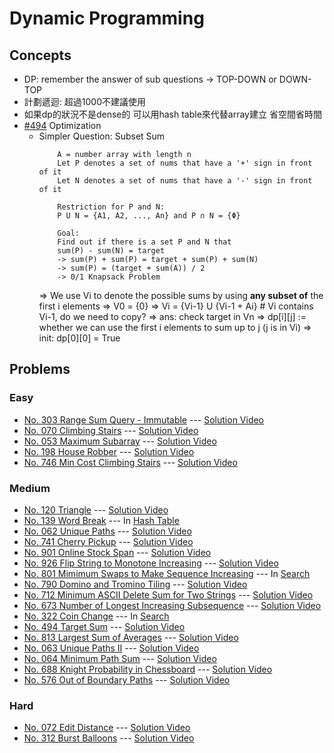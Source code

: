 # Dynamic Programming

## Concepts
* DP: remember the answer of sub questions -> TOP-DOWN or DOWN-TOP
* 計劃遞迴: 超過1000不建議使用
* 如果dp的狀況不是dense的 可以用hash table來代替array建立 省空間省時間
* [#494](./494_TargetSum.py) Optimization
    * Simpler Question: Subset Sum
        ```
            A = number array with length n
            Let P denotes a set of nums that have a '+' sign in front of it
            Let N denotes a set of nums that have a '-' sign in front of it

            Restriction for P and N:
            P U N = {A1, A2, ..., An} and P ∩ N = {Φ}

            Goal:
            Find out if there is a set P and N that
            sum(P) - sum(N) = target
            -> sum(P) + sum(P) = target + sum(P) + sum(N)
            -> sum(P) = (target + sum(A)) / 2
            -> 0/1 Knapsack Problem
        ```
        => We use Vi to denote the possible sums by using **any subset of** the first i elements
        => V0 = {0}
        => Vi = {Vi-1} U {Vi-1 + Ai} # Vi contains Vi-1, do we need to copy?
        => ans: check target in Vn
        => dp[i][j] := whether we can use the first i elements to sum up to j (j is in Vi)
        => init: dp[0][0] = True

## Problems

### Easy

* [No. 303 Range Sum Query - Immutable](./303_RangeSumQuery.py) --- [Solution Video](https://www.youtube.com/watch?v=pt-xIS6huIg&list=PLLuMmzMTgVK7vEbeHBDD42pqqG36jhuOr&index=78)
* [No. 070 Climbing Stairs](./070_ClimbingStairs.py) --- [Solution Video](https://www.youtube.com/watch?v=pt-xIS6huIg&list=PLLuMmzMTgVK7vEbeHBDD42pqqG36jhuOr&index=76)
* [No. 053 Maximum Subarray](./053_MaximumSubarray.py) --- [Solution Video](https://www.youtube.com/watch?v=pt-xIS6huIg&list=PLLuMmzMTgVK7vEbeHBDD42pqqG36jhuOr&index=74)
* [No. 198 House Robber](./198_HouseRobber.py) --- [Solution Video](https://www.youtube.com/watch?v=H75Qp7ExCwo&list=PLLuMmzMTgVK7vEbeHBDD42pqqG36jhuOr&index=52)
* [No. 746 Min Cost Climbing Stairs](./746_MinCostClimbingStairs.py) --- [Solution Video](https://www.youtube.com/watch?v=H75Qp7ExCwo&list=PLLuMmzMTgVK7vEbeHBDD42pqqG36jhuOr&index=49)

### Medium

* [No. 120 Triangle](./120_Triangle.py) --- [Solution Video](https://www.youtube.com/watch?v=pt-xIS6huIg&list=PLLuMmzMTgVK7vEbeHBDD42pqqG36jhuOr&index=75)
* [No. 139 Word Break](../HashTable/139_WordBreak.py) --- In [Hash Table](../HashTable)
* [No. 062 Unique Paths](./062_UniquePaths.py) --- [Solution Video](https://www.youtube.com/watch?v=fmpP5Ll0Azc&list=PLLuMmzMTgVK7vEbeHBDD42pqqG36jhuOr&index=69)
* [No. 741 Cherry Pickup](./741_CherryPickup.py) --- [Solution Video](https://www.youtube.com/watch?v=fmpP5Ll0Azc&list=PLLuMmzMTgVK7vEbeHBDD42pqqG36jhuOr&index=52)
* [No. 901 Online Stock Span](./901_OnlineStockSpan.py) --- [Solution Video](https://www.youtube.com/watch?v=RGRC46zHB98&list=PLLuMmzMTgVK7vEbeHBDD42pqqG36jhuOr&index=19)
* [No. 926 Flip String to Monotone Increasing](./926_FlipString2MonotoneIncreasing.py) --- [Solution Video](https://www.youtube.com/watch?v=D8xa8ZMV7AI&list=PLLuMmzMTgVK7vEbeHBDD42pqqG36jhuOr&index=18)
* [No. 801 Mimimum Swaps to Make Sequence Increasing](../Search/801_MinimumSwapsToSeq.py) --- In [Search](../Search)
* [No. 790 Domino and Tromino Tiling](./790_DominoTrominoTiling.py) --- [Solution Video](https://www.youtube.com/watch?v=S-fUTfqrdq8&list=PLLuMmzMTgVK7vEbeHBDD42pqqG36jhuOr&index=41)
* [No. 712 Minimum ASCII Delete Sum for Two Strings](./712_MinASCIIDeleteSumFor2String.py) --- [Solution Video](https://www.youtube.com/watch?v=H75Qp7ExCwo&list=PLLuMmzMTgVK7vEbeHBDD42pqqG36jhuOr&index=27)
* [No. 673 Number of Longest Increasing Subsequence](./673_NumLongestIncreasingSubsequence.py) --- [Solution Video](https://www.youtube.com/watch?v=fmpP5Ll0Azc&list=PLLuMmzMTgVK7vEbeHBDD42pqqG36jhuOr&index=67)
* [No. 322 Coin Change](../Search/322_CoinChange.py) --- In [Search](../Search)
* [No. 494 Target Sum](./494_TargetSum.py) --- [Solution Video](https://www.youtube.com/watch?v=fmpP5Ll0Azc&list=PLLuMmzMTgVK7vEbeHBDD42pqqG36jhuOr&index=44)
* [No. 813 Largest Sum of Averages](./813_LargestSumOfAvgs.py) --- [Solution Video](https://www.youtube.com/watch?v=fmpP5Ll0Azc&list=PLLuMmzMTgVK7vEbeHBDD42pqqG36jhuOr&index=39)
* [No. 063 Unique Paths II](./063_UniquePathsII.py) --- [Solution Video](https://www.youtube.com/watch?v=IPdShoUE9z8&list=PLLuMmzMTgVK7vEbeHBDD42pqqG36jhuOr&index=70)
* [No. 064 Minimum Path Sum](./064_MinPathSum.py) --- [Solution Video](https://www.youtube.com/watch?v=IPdShoUE9z8&list=PLLuMmzMTgVK7vEbeHBDD42pqqG36jhuOr&index=54)
* [No. 688 Knight Probability in Chessboard](./688_KnightProbabilityInChessboard.py) --- [Solution Video](https://www.youtube.com/watch?v=IPdShoUE9z8&list=PLLuMmzMTgVK7vEbeHBDD42pqqG36jhuOr&index=62)
* [No. 576 Out of Boundary Paths](./576_OutOfBoundaryPaths.py) --- [Solution Video](https://www.youtube.com/watch?v=IPdShoUE9z8&list=PLLuMmzMTgVK7vEbeHBDD42pqqG36jhuOr&index=31)

### Hard

* [No. 072 Edit Distance](./072_EditDistance.py) --- [Solution Video](https://www.youtube.com/watch?v=H75Qp7ExCwo&list=PLLuMmzMTgVK7vEbeHBDD42pqqG36jhuOr&index=61)
* [No. 312 Burst Balloons](./312_BurstBalloons.py) --- [Solution Video](https://www.youtube.com/watch?v=fmpP5Ll0Azc&list=PLLuMmzMTgVK7vEbeHBDD42pqqG36jhuOr&index=78)